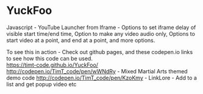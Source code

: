 # YuckFoo
Javascript - YouTube Launcher from Iframe - Options to set iframe delay of visible start time/end time, Option to make any video audio only, Options to start video at a point, and end at a point, and more options.

To see this in action - Check out github pages, and these codepen.io links to see how this code can be used.  
https://timt-code.github.io/YuckFoo/  
http://codepen.io/TimT_code/pen/wWNdRy - Mixed Martial Arts themed demo code
http://codepen.io/TimT_code/pen/KzoKmy - LinkLore - Add to a list and get popup video etc

